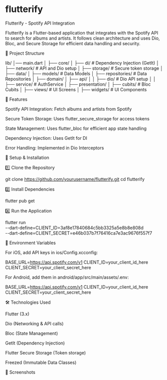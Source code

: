 # flutterify

Flutterify - Spotify API Integration

Flutterify is a Flutter-based application that integrates with the Spotify API to search for albums and artists. It follows clean architecture and uses Dio, Bloc, and Secure Storage for efficient data handling and security.

📂 Project Structure

lib/
│── main.dart
│
├── core/
│   ├── di/                # Dependency Injection (GetIt)
│   ├── network/           # API and Dio setup
│   ├── storage/           # Secure token storage
│
├── data/
│   ├── models/            # Data Models
│   ├── repositories/      # Data Repositories
│
├── domain/
│   ├── api/
│   │   ├── dio/           # Dio API setup
│   │   ├── service/       # AuthService
│
├── presentation/
│   ├── cubits/            # Bloc Cubits
│   ├── views/             # UI Screens
│   ├── widgets/           # UI Components

🚀 Features

Spotify API Integration: Fetch albums and artists from Spotify

Secure Token Storage: Uses flutter_secure_storage for access tokens

State Management: Uses flutter_bloc for efficient app state handling

Dependency Injection: Uses GetIt for DI

Error Handling: Implemented in Dio Interceptors

🔧 Setup & Installation

1️⃣ Clone the Repository

git clone https://github.com/yourusername/flutterify.git
cd flutterify

2️⃣ Install Dependencies

flutter pub get

4️⃣ Run the Application

flutter run \
  --dart-define=CLIENT_ID=3af8e17840684c5bb3325a5e8b8e808d \
  --dart-define=CLIENT_SECRET=e46b037b7f76416ca7e3ac9676f557f7


🔑 Environment Variables

For iOS, add API keys in ios/Config.xcconfig:

BASE_URL=https://api.spotify.com/v1
CLIENT_ID=your_client_id_here
CLIENT_SECRET=your_client_secret_here

For Android, add them in android/app/src/main/assets/.env:

BASE_URL=https://api.spotify.com/v1
CLIENT_ID=your_client_id_here
CLIENT_SECRET=your_client_secret_here


🛠 Technologies Used

Flutter (3.x)

Dio (Networking & API calls)

Bloc (State Management)

GetIt (Dependency Injection)

Flutter Secure Storage (Token storage)

Freezed (Immutable Data Classes)


📸 Screenshots
